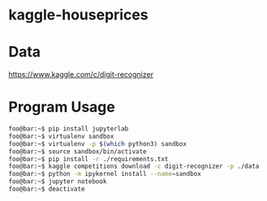 # kaggle-houseprices

# Data
https://www.kaggle.com/c/digit-recognizer

# Program Usage
```bash
foo@bar:~$ pip install jupyterlab
foo@bar:~$ virtualenv sandbox
foo@bar:~$ virtualenv -p $(which python3) sandbox
foo@bar:~$ source sandbox/bin/activate
foo@bar:~$ pip install -r ./requirements.txt
foo@bar:~$ kaggle competitions download -c digit-recognizer -p ./data
foo@bar:~$ python -m ipykernel install --name=sandbox
foo@bar:~$ jupyter notebook
foo@bar:~$ deactivate
```

